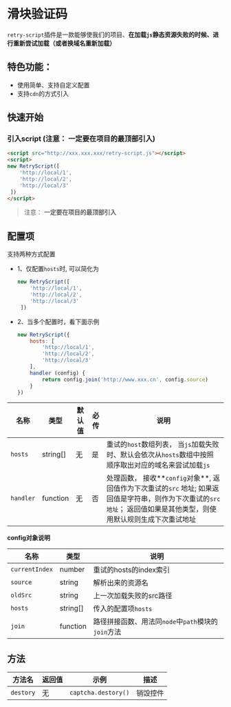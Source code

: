 # 滑块验证码

`retry-script`插件是一款能够使我们的项目、**在加载`js`静态资源失败的时候、进行重新尝试加载（或者换域名重新加载）**

## 特色功能：

* 使用简单、支持自定义配置
* 支持`cdn`的方式引入

## 快速开始

### 引入script (注意： **一定要在项目的最顶部引入**)

```html
<script src="http://xxx.xxx.xxx/retry-script.js"></script>
<script>
new RetryScript([
    'http://local/1',
    'http://local/2',
    'http://local/3'
 ])
</script>
```

> 注意： **一定要在项目的最顶部引入**



## 配置项

支持两种方式配置

* 1、仅配置`hosts`时, 可以简化为

  ```js
  new RetryScript([
      'http://local/1',
      'http://local/2',
      'http://local/3'
   ])
  ```

* 2、当多个配置时，看下面示例

  ```js
  new RetryScript({
      hosts: [
          'http://local/1',
          'http://local/2',
          'http://local/3'
      ],
      handler (config) {
          return config.join('http://www.xxx.cn', config.source)
      }
  })
  ```

  

| 名称                | 类型              | 默认值 | 必传 | 说明                                                         |
| ------------------- | ----------------- | ------ | ---- | ------------------------------------------------------------ |
| `hosts`         | string[] | 无     | 是   | 重试的`host`数组列表， 当`js`加载失败时、默认会依次从`hosts`数组中按照顺序取出对应的域名来尝试加载`js` |
| `handler` | function    | 无   | 否   | 处理函数， 接收**`config`对象**, 返回值作为下次重试的`src` 地址; 如果返回值是字符串，则作为下次重试的`src地址`； 返回值如果是其他类型，则使用默认规则生成下次重试地址 |

**config对象说明**

| 名称                | 类型              | 说明                                                         |
| ------------------- | -----------------  | ------------------------------------------------------------ |
| `currentIndex` | number | 重试的hosts的index索引 |
| `source` | string   | 解析出来的资源名 |
| `oldSrc` | string | 上一次加载失败的src路径 |
| `hosts` | string[] | 传入的配置项`hosts` |
| `join` | function | 路径拼接函数、用法同`node`中`path`模块的`join`方法 |

## 方法

| 方法名        | 返回值 | 示例                    | 描述                   |
| ------------- | ------ | ----------------------- | ---------------------- |
| `destory`       | 无     | `captcha.destory()`       | 销毁控件               |

